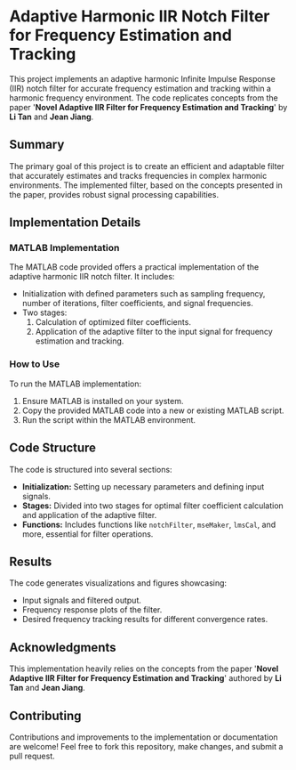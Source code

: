 # Adaptive Harmonic IIR Notch Filter for Frequency Estimation and Tracking

This project implements an adaptive harmonic Infinite Impulse Response (IIR) notch filter for accurate frequency estimation and tracking within a harmonic frequency environment. The code replicates concepts from the paper '**Novel Adaptive IIR Filter for Frequency Estimation and Tracking**' by **Li Tan** and **Jean Jiang**.

## Summary

The primary goal of this project is to create an efficient and adaptable filter that accurately estimates and tracks frequencies in complex harmonic environments. The implemented filter, based on the concepts presented in the paper, provides robust signal processing capabilities.

## Implementation Details

### MATLAB Implementation

The MATLAB code provided offers a practical implementation of the adaptive harmonic IIR notch filter. It includes:

- Initialization with defined parameters such as sampling frequency, number of iterations, filter coefficients, and signal frequencies.
- Two stages: 
  1. Calculation of optimized filter coefficients.
  2. Application of the adaptive filter to the input signal for frequency estimation and tracking.

### How to Use

To run the MATLAB implementation:

1. Ensure MATLAB is installed on your system.
2. Copy the provided MATLAB code into a new or existing MATLAB script.
3. Run the script within the MATLAB environment.

## Code Structure

The code is structured into several sections:

- **Initialization:** Setting up necessary parameters and defining input signals.
- **Stages:** Divided into two stages for optimal filter coefficient calculation and application of the adaptive filter.
- **Functions:** Includes functions like `notchFilter`, `mseMaker`, `lmsCal`, and more, essential for filter operations.

## Results

The code generates visualizations and figures showcasing:

- Input signals and filtered output.
- Frequency response plots of the filter.
- Desired frequency tracking results for different convergence rates.

## Acknowledgments

This implementation heavily relies on the concepts from the paper '**Novel Adaptive IIR Filter for Frequency Estimation and Tracking**' authored by **Li Tan** and **Jean Jiang**.

## Contributing

Contributions and improvements to the implementation or documentation are welcome! Feel free to fork this repository, make changes, and submit a pull request.


